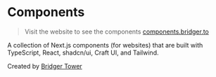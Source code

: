 # Components 

> Visit the website to see the components
> [components.bridger.to](https://components.bridger.to)

A collection of Next.js components (for websites) that are built with TypeScript, React, shadcn/ui, Craft UI, and Tailwind.

Created by [Bridger Tower](https://bridger.to)
